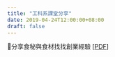 ```yaml
---
title: "工科系課堂分享"
date: 2019-04-24T12:00:00+08:00
draft: false
---
```


分享食秘與食材找找創業經驗 [[PDF]] <!--more-->

[PDF]:/talk/2019_成大工科分享.pdf
